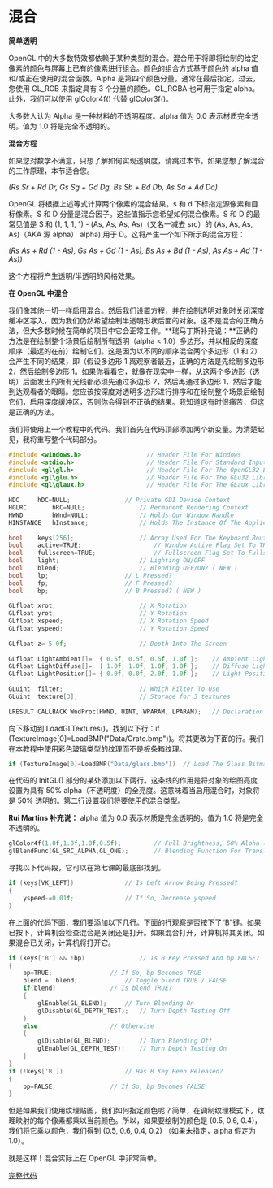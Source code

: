 # 混合

**简单透明**

OpenGL 中的大多数特效都依赖于某种类型的混合。混合用于将即将绘制的给定像素的颜色与屏幕上已有的像素进行组合。颜色的组合方式基于颜色的 alpha 值和/或正在使用的混合函数。Alpha 是第四个颜色分量，通常在最后指定。过去，您使用 GL_RGB 来指定具有 3 个分量的颜色。GL_RGBA 也可用于指定 alpha。此外，我们可以使用 glColor4f() 代替 glColor3f()。

大多数人认为 Alpha 是一种材料的不透明程度。alpha 值为 0.0 表示材质完全透明。值为 1.0 将是完全不透明的。

**混合方程**

如果您对数学不满意，只想了解如何实现透明度，请跳过本节。如果您想了解混合的工作原理，本节适合您。

*(Rs Sr + Rd Dr, Gs Sg + Gd Dg, Bs Sb + Bd Db, As Sa + Ad Da)*

OpenGL 将根据上述等式计算两个像素的混合结果。s 和 d 下标指定源像素和目标像素。S 和 D 分量是混合因子。这些值指示您希望如何混合像素。S 和 D 的最常见值是 S 和 (1, 1, 1, 1) - (As, As, As, As)（又名一减去 src）的 (As, As, As, As)（AKA 源 alpha） alpha) 用于 D。这将产生一个如下所示的混合方程：

*(Rs As + Rd (1 - As), Gs As + Gd (1 - As), Bs As + Bd (1 - As), As As + Ad (1 - As))*

这个方程将产生透明/半透明的风格效果。

**在 OpenGL 中混合**

我们像其他一切一样启用混合。然后我们设置方程，并在绘制透明对象时关闭深度缓冲区写入，因为我们仍然希望绘制半透明形状后面的对象。这不是混合的正确方法，但大多数时候在简单的项目中它会正常工作。**瑞马丁斯补充说：**正确的方法是在绘制整个场景后绘制所有透明（alpha < 1.0）多边形，并以相反的深度顺序（最远的在前）绘制它们。这是因为以不同的顺序混合两个多边形（1 和 2）会产生不同的结果，即（假设多边形 1 离观察者最近，正确的方法是先绘制多边形 2，然后绘制多边形 1。如果你看看它，就像在现实中一样，从这两个多边形（透明）后面发出的所有光线都必须先通过多边形 2，然后再通过多边形 1，然后才能到达观看者的眼睛。您应该按深度对透明多边形进行排序和在绘制整个场景后绘制它们，启用深度缓冲区，否则你会得到不正确的结果。我知道这有时很痛苦，但这是正确的方法。

我们将使用上一个教程中的代码。我们首先在代码顶部添加两个新变量。为清楚起见，我将重写整个代码部分。

```c++
#include <windows.h>                  // Header File For Windows
#include <stdio.h>                    // Header File For Standard Input/Output
#include <gl\gl.h>                    // Header File For The OpenGL32 Library
#include <gl\glu.h>                   // Header File For The GLu32 Library
#include <gl\glaux.h>                 // Header File For The GLaux Library
 
HDC     hDC=NULL;               // Private GDI Device Context
HGLRC       hRC=NULL;               // Permanent Rendering Context
HWND        hWnd=NULL;              // Holds Our Window Handle
HINSTANCE   hInstance;              // Holds The Instance Of The Application
 
bool    keys[256];                  // Array Used For The Keyboard Routine
bool    active=TRUE;                    // Window Active Flag Set To TRUE By Default
bool    fullscreen=TRUE;                // Fullscreen Flag Set To Fullscreen Mode By Default
bool    light;                      // Lighting ON/OFF
bool    blend;                      // Blending OFF/ON? ( NEW )
bool    lp;                     // L Pressed?
bool    fp;                     // F Pressed?
bool    bp;                     // B Pressed? ( NEW )
 
GLfloat xrot;                       // X Rotation
GLfloat yrot;                       // Y Rotation
GLfloat xspeed;                     // X Rotation Speed
GLfloat yspeed;                     // Y Rotation Speed
 
GLfloat z=-5.0f;                    // Depth Into The Screen
 
GLfloat LightAmbient[]=  { 0.5f, 0.5f, 0.5f, 1.0f };    // Ambient Light Values
GLfloat LightDiffuse[]=  { 1.0f, 1.0f, 1.0f, 1.0f };    // Diffuse Light Values
GLfloat LightPosition[]= { 0.0f, 0.0f, 2.0f, 1.0f };    // Light Position
 
GLuint  filter;                     // Which Filter To Use
GLuint  texture[3];                 // Storage for 3 textures
 
LRESULT CALLBACK WndProc(HWND, UINT, WPARAM, LPARAM);   // Declaration For WndProc
```

向下移动到 LoadGLTextures()。找到以下行：if (TextureImage[0]=LoadBMP("Data/Crate.bmp"))。将其更改为下面的行。我们在本教程中使用彩色玻璃类型的纹理而不是板条箱纹理。

```c++
if (TextureImage[0]=LoadBMP("Data/glass.bmp"))  // Load The Glass Bitmap ( MODIFIED )

```

在代码的 InitGL() 部分的某处添加以下两行。这条线的作用是将对象的绘图亮度设置为具有 50% alpha（不透明度）的全亮度。这意味着当启用混合时，对象将是 50% 透明的。第二行设置我们将要使用的混合类型。

**Rui Martins 补充说：** alpha 值为 0.0 表示材质是完全透明的。值为 1.0 将是完全不透明的。

```c++
glColor4f(1.0f,1.0f,1.0f,0.5f);         // Full Brightness, 50% Alpha ( NEW )
glBlendFunc(GL_SRC_ALPHA,GL_ONE);       // Blending Function For Translucency Based On Source Alpha Value ( NEW )
```

寻找以下代码段，它可以在第七课的最底部找到。

```c++
if (keys[VK_LEFT])              // Is Left Arrow Being Pressed?
{
    yspeed-=0.01f;              // If So, Decrease yspeed
}
```

在上面的代码下面，我们要添加以下几行。下面的行观察是否按下了“B”键。如果已按下，计算机会检查混合是关闭还是打开。如果混合打开，计算机将其关闭。如果混合已关闭，计算机将打开它。

```c++
if (keys['B'] && !bp)               // Is B Key Pressed And bp FALSE?
{
    bp=TRUE;                // If So, bp Becomes TRUE
    blend = !blend;             // Toggle blend TRUE / FALSE   
    if(blend)               // Is blend TRUE?
    {
        glEnable(GL_BLEND);     // Turn Blending On
        glDisable(GL_DEPTH_TEST);   // Turn Depth Testing Off
    }
    else                    // Otherwise
    {
        glDisable(GL_BLEND);        // Turn Blending Off
        glEnable(GL_DEPTH_TEST);    // Turn Depth Testing On
    }
}
if (!keys['B'])                 // Has B Key Been Released?
{
    bp=FALSE;               // If So, bp Becomes FALSE
}
```

但是如果我们使用纹理贴图，我们如何指定颜色呢？简单，在调制纹理模式下，纹理映射的每个像素都乘以当前颜色。所以，如果要绘制的颜色是 (0.5, 0.6, 0.4)，我们将它乘以颜色，我们得到 (0.5, 0.6, 0.4, 0.2) （如果未指定，alpha 假定为 1.0）。

就是这样！混合实际上在 OpenGL 中非常简单。


<a href="/src/08.cpp" target="_blank">完整代码</a>
